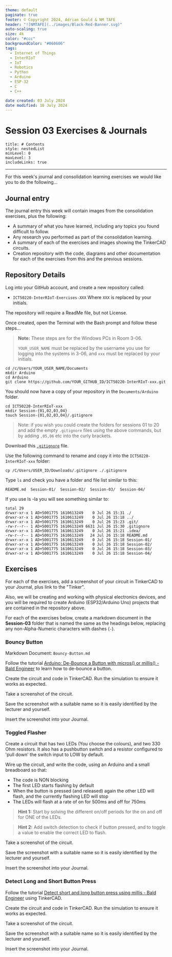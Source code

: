 ```yaml
---
theme: default
paginate: true
footer: © Copyright 2024, Adrian Gould & NM TAFE
header: "![NMTAFE](../images/Black-Red-Banner.svg)"
auto-scaling: true
size: 4k
color: "#ccc"
backgroundColor: "#060606"
tags: 
  - Internet of Things
  - InterRIoT
  - IoT
  - Robotics
  - Python
  - Arduino
  - ESP-32
  - C
  - C++

date created: 03 July 2024
date modified: 10 July 2024
---
```


# Session 03 Exercises & Journals 

```table-of-contents
title: # Contents
style: nestedList
minLevel: 0
maxLevel: 3
includeLinks: true
```

---


For this week's journal and consolidation learning exercises we would like you to do the following...

## Journal entry

The journal entry this week will contain images from the consolidation exercises, plus the following:

- A summary of what you have learned, including any topics you found difficult to follow.
- Any research you performed as part of the consolidation learning.
- A summary of each of the exercises and images showing the TinkerCAD circuits.
- Creation repository with the code, diagrams and other documentation for each of the exercises from this and the previous sessions.

## Repository Details

Log into your GitHub account, and create a new repository called:
- `ICT50220-InterRIoT-Exercises-XXX`
Where `XXX` is replaced by your initials.

The repository will require a ReadMe file, but not License.

Once created, open the Terminal with the Bash prompt and follow these steps...

> **Note:**
> These steps are for the Windows PCs in Room 3-06.
> 
> `YOUR_USER_NAME` must be replaced by the username you use for logging into the systems in 3-06, and `xxx` must be replaced by your initials.

```shell
cd /c/Users/YOUR_USER_NAME/Documents
mkdir Arduino
cd Arduino
git clone https://github.com/YOUR_GITHUB_ID/ICT50220-InterRIoT-xxx.git
```

You should now have a copy of your repository in the `Documents/Arduino` folder.

```shell
cd ICT50220-InterRIoT-xxx
mkdir Session-{01,02,03,04}
touch Session-{01,02,03,04}/.gitignore
```

>Note: if you wish you could create the folders for sessions 01 to 20 and add the empty `.gitignore` files using the above commands, but by adding `,05,06` etc into the curly brackets.

Download this [`.gitignore`](/assets/.gitignore) file.

Use the following command to rename and copy it into the `ICT50220-InterRIoT-xxx` folder:

```shell
cp /C/Users/USER_ID/Downloads/.gitignore ./.gitignore
```

Type `ls` and check you have a folder and file list similar to this:

```text
README.md  Session-01/  Session-02/  Session-03/  Session-04/
```

If you use ls -la you will see something similar to:

```text
total 29
drwxr-xr-x 1 AD+5001775 1610613249    0 Jul 26 15:31 ./
drwxr-xr-x 1 AD+5001775 1610613249    0 Jul 26 15:18 ../
drwxr-xr-x 1 AD+5001775 1610613249    0 Jul 26 15:23 .git/
-rw-r--r-- 1 AD+5001775 1610613249 6631 Jul 26 15:30 .gitignore
drwxr-xr-x 1 AD+5001775 1610613249    0 Jul 26 15:21 .idea/
-rw-r--r-- 1 AD+5001775 1610613249   24 Jul 26 15:18 README.md
drwxr-xr-x 1 AD+5001775 1610613249    0 Jul 26 15:18 Session-01/
drwxr-xr-x 1 AD+5001775 1610613249    0 Jul 26 15:18 Session-02/
drwxr-xr-x 1 AD+5001775 1610613249    0 Jul 26 15:18 Session-03/
drwxr-xr-x 1 AD+5001775 1610613249    0 Jul 26 15:18 Session-04/
```

## Exercises

For each of the exercises, add a screenshot of your circuit in TinkerCAD to your Journal, plus link to the "Tinker".

Also, we will be creating and working with physical electronics devices, and you will be required to create Arduino (ESP32/Arduino Uno) projects that are contained in the repository above.

For each of the exercises below, create a markdown document in the **Session-03** folder that is named the same as the headings below, replacing any non-Alpha-Numeric characters with dashes (`-`).

### Bouncy Button

Markdown Document: `Bouncy-Button.md`

Follow the tutorial [Arduino: De-Bounce a Button with micros() or millis() - Bald Engineer](https://www.baldengineer.com/arduino-de-bounce-a-button-with-micros.html) to learn how to de-bounce a button.

Create the circuit and code in TinkerCAD. Run the simulation to ensure it works as expected.

Take a screenshot of the circuit. 

Save the screenshot with a suitable name so it is easily identified by the lecturer and yourself.

Insert the screenshot into your Journal.


### Toggled Flasher


Create a circuit that has two LEDs (You choose the colours), and two 330 Ohm resistors. It also has a pushbutton switch and a resistor configured to 'pull down' the switch input to LOW by default.

Wire up the circuit, and write the code, using an Arduino and a small breadboard so that:

- The code is NON blocking
- The first LED starts flashing by default
- When the button is pressed (and released) again the other LED will flash, and the currently flashing LED will stop
- The LEDs will flash at a rate of on for 500ms and off for 750ms

> **Hint 1:** Start by solving the different on/off periods for the on and off for ONE of the LEDs.

> **Hint 2:** Add switch detection to check if button pressed, and to toggle a value to enable the correct LED to flash.


Take a screenshot of the circuit. 

Save the screenshot with a suitable name so it is easily identified by the lecturer and yourself.

Insert the screenshot into your Journal.

### Detect Long and Short Button Press

Follow the tutorial [Detect short and long button press using millis - Bald Engineer](https://www.baldengineer.com/detect-short-long-button-press.html) using TinkerCAD.


Create the circuit and code in TinkerCAD. Run the simulation to ensure it works as expected.

Take a screenshot of the circuit. 

Save the screenshot with a suitable name so it is easily identified by the lecturer and yourself.

Insert the screenshot into your Journal.

